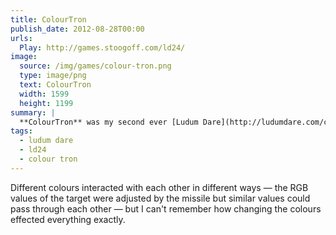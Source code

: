 ```yaml
---
title: ColourTron
publish_date: 2012-08-28T00:00
urls:
  Play: http://games.stoogoff.com/ld24/
image:
  source: /img/games/colour-tron.png
  type: image/png
  text: ColourTron
  width: 1599
  height: 1199
summary: |
  **ColourTron** was my second ever [Ludum Dare](http://ludumdare.com/compo/) attempt and the first time I completed it. I'm sure it made sense when I made it but now I'm not entirely sure what you have to do to complete each level. I know the idea behind it was hacking the turrets to change the colour of the missile they fire.
tags:
  - ludum dare
  - ld24
  - colour tron
---
```


Different colours interacted with each other in different ways — the RGB values of the target were adjusted by the missile but similar values could pass through each other — but I can't remember how changing the colours effected everything exactly.
